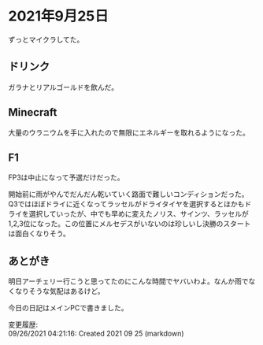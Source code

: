 # 2021年9月25日

ずっとマイクラしてた。

## ドリンク

ガラナとリアルゴールドを飲んだ。

## Minecraft

大量のウラニウムを手に入れたので無限にエネルギーを取れるようになった。

## F1

FP3は中止になって予選だけだった。

開始前に雨がやんでだんだん乾いていく路面で難しいコンディションだった。Q3ではほぼドライに近くなってラッセルがドライタイヤを選択するとほかもドライを選択していったが、中でも早めに変えたノリス、サインツ、ラッセルが1,2,3位になった。この位置にメルセデスがいないのは珍しいし決勝のスタートは面白くなりそう。

## あとがき

明日アーチェリー行こうと思ってたのにこんな時間でヤバいわよ。なんか雨でなくなりそうな気配はあるけど。

今日の日記はメインPCで書きました。

変更履歴:  
09/26/2021 04:21:16: Created 2021 09 25 (markdown)  
